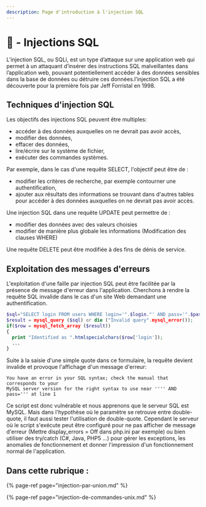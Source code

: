 ```yaml
---
description: Page d'introduction à l'injection SQL
---
```


# 💉 - Injections SQL

L’injection SQL, ou SQLi, est un type d’attaque sur une application web qui permet à un attaquant d’insérer des instructions SQL malveillantes dans l’application web, pouvant potentiellement accéder à des données sensibles dans la base de données ou détruire ces données.l’injection SQL a été découverte pour la première fois par Jeff Forristal en 1998.

## Techniques d'injection SQL

Les objectifs des injections SQL peuvent être multiples:

* accéder à des données auxquelles on ne devrait pas avoir accès,
* modifier des données,
* effacer des données,
* lire/écrire sur le système de fichier,
* exécuter des commandes systèmes.

Par exemple, dans le cas d'une requête SELECT, l'objectif peut être de :

* modifier les critères de recherche, par exemple contourner une authentification,
* ajouter aux résultats des informations se trouvant dans d'autres tables pour accéder à des données auxquelles on ne devrait pas avoir accès.

Une injection SQL dans une requête UPDATE peut permettre de :

* modifier des données avec des valeurs choisies
* modifier de manière plus globale les informations \(Modification des clauses WHERE\)

Une requête DELETE peut être modifiée à des fins de dénis de service.



## Exploitation des messages d'erreurs

L'exploitation d'une faille par injection SQL peut être facilitée par la présence de message d'erreur dans l'application. Cherchons à rendre la requête SQL invalide dans le cas d'un site Web demandant une authentification.

```php
$sql="SELECT login FROM users WHERE login='".$login."' AND pass='".$pass."'";
$result = mysql_query ($sql) or die ("Invalid query".mysql_error());
if($row = mysql_fetch_array ($result))
{
  print "Identified as ".htmlspecialchars($row['login']);
  ...
}
```

Suite à la saisie d'une simple quote dans ce formulaire, la requête devient invalide et provoque l'affichage d'un message d'erreur:

```text
You have an error in your SQL syntax; check the manual that corresponds to your
MySQL server version for the right syntax to use near '''' AND pass=''' at line 1
```

Ce script est donc vulnérable et nous apprenons que le serveur SQL est MySQL. Mais dans l'hypothèse où le paramètre se retrouve entre double-quote, il faut aussi tester l'utilisation de double-quote. Cependant le serveur où le script s'exécute peut être configuré pour ne pas afficher de message d'erreur \(Mettre display\_errors = Off dans php.ini par exemple\) ou bien utiliser des try/catch \(C\#, Java, PHP5 ...\) pour gérer les exceptions, les anomalies de fonctionnement et donner l'impression d'un fonctionnement normal de l'application.



## Dans cette rubrique : 

{% page-ref page="injection-par-union.md" %}

{% page-ref page="injection-de-commandes-unix.md" %}



